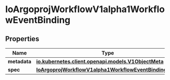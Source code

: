 

# IoArgoprojWorkflowV1alpha1WorkflowEventBinding


## Properties

Name | Type | Description | Notes
------------ | ------------- | ------------- | -------------
**metadata** | [**io.kubernetes.client.openapi.models.V1ObjectMeta**](io.kubernetes.client.openapi.models.V1ObjectMeta.md) |  |  [optional]
**spec** | [**IoArgoprojWorkflowV1alpha1WorkflowEventBindingSpec**](IoArgoprojWorkflowV1alpha1WorkflowEventBindingSpec.md) |  |  [optional]



